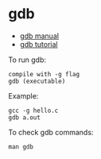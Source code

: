 # gdb
- [gdb manual](https://ftp.gnu.org/old-gnu/Manuals/gdb/html_node/gdb_toc.html)
- [gdb tutorial](https://u.osu.edu/cstutorials/2018/09/28/how-to-debug-c-program-using-gdb-in-6-simple-steps/)

To run gdb:
```
compile with -g flag
gdb (executable)
```

Example:
```
gcc -g hello.c
gdb a.out
```
To check gdb commands:
```
man gdb
```
